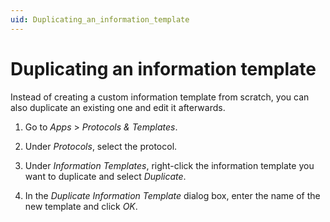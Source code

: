 ```yaml
---
uid: Duplicating_an_information_template
---
```


# Duplicating an information template

Instead of creating a custom information template from scratch, you can also duplicate an existing one and edit it afterwards.

1. Go to *Apps* > *Protocols & Templates*.

2. Under *Protocols*, select the protocol.

3. Under *Information Templates*, right-click the information template you want to duplicate and select *Duplicate*.

4. In the *Duplicate Information Template* dialog box, enter the name of the new template and click *OK*.
